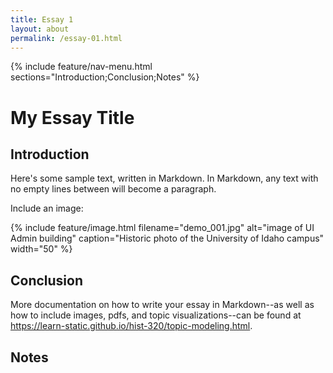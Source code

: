 ```yaml
---
title: Essay 1
layout: about
permalink: /essay-01.html
---
```


{% include feature/nav-menu.html sections="Introduction;Conclusion;Notes" %}

# My Essay Title

## Introduction

Here's some sample text, written in Markdown.
In Markdown, any text with no empty lines between will become a paragraph.

Include an image:

{% include feature/image.html filename="demo_001.jpg" alt="image of UI Admin building" caption="Historic photo of the University of Idaho campus" width="50" %}

## Conclusion

More documentation on how to write your essay in Markdown--as well as how to include images, pdfs, and topic visualizations--can be found at <https://learn-static.github.io/hist-320/topic-modeling.html>.

## Notes
